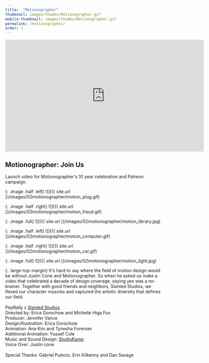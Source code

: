 ```yaml
---
title:  "Motionographer"
thumbnail: images/thumbs/Motionographer.gif
mobile-thumbnail: images/thumbs/Motionographer.gif
permalink: /motionographer/
order: 1
---
```


<div class='embed-container'>
    <iframe src="https://player.vimeo.com/video/171939446" width="640" height="360" frameborder="0" webkitallowfullscreen mozallowfullscreen allowfullscreen></iframe>
</div>

## Motionographer: Join Us
Launch video for Motionographer's 10 year celebration and Patreon campaign.

<div class="large-top-margin"></div>

{: .image .half .left}
![]({{ site.url }}/images/02motionographer/motion_plug.gif)

{: .image .half .right}
![]({{ site.url }}/images/02motionographer/motion_freud.gif)

{: .image .full}
![]({{ site.url }}/images/02motionographer/motion_library.jpg)

{: .image .half .left}
![]({{ site.url }}/images/02motionographer/motion_computer.gif)

{: .image .half .right}
![]({{ site.url }}/images/02motionographer/motion_car.gif)

{: .image .full}
![]({{ site.url }}/images/02motionographer/motion_light.jpg)

{: .large-top-margin}
It's hard to say where the field of motion design would be without Justin Cone and Motionographer. So when he asked us make a video that celebrated a decade of design coverage, saying yes was a no-brainer. Together with good friends and neighbors, Slanted Studios, we flexed our character muscles and captured the artistic diversity that defines our field. 
<br/>
<br/>
PepRally x [Slanted Studios](https://slanted.studio/)<br/>
Directed by: Erica Gorochow and Michelle Higa Fox<br/>
Producer: Jennifer Vance<br/>
Design/Illustration: Erica Gorochow<br/>
Animation: Ana Kim and Tynesha Foreman<br/>
Additional Animation: Yussef Cole <br/>
Music and Sound Design: [StudioKamp](http://www.studiokamp.com/)<br/>
Voice Over: Justin cone<br/><br/>
Special Thanks: Gabriel Pulecio, Erin Kilkenny and Dan Savage 

